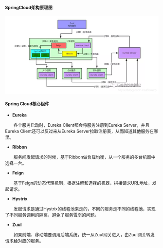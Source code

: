 #### SpringCloud架构原理图
![SpringCloud架构原理图](/images/SpringCloud/1266003504862855258.png)
    
#### Spring Cloud核心组件
* **Eureka**
<div style="text-indent:2em">各个服务启动时，Eureka Client都会将服务注册到Eureka Server，并且Eureka Client还可以反过来从Eureka Server拉取注册表，从而知道其他服务在哪里。</div>


* **Ribbon**
<div style="text-indent:2em">服务间发起请求的时候，基于Ribbon做负载均衡，从一个服务的多台机器中选择一台。</div>


* **Feign**
<div style="text-indent:2em">基于Feign的动态代理机制，根据注解和选择的机器，拼接请求URL地址，发起请求。</div>


* **Hystrix**
<div style="text-indent:2em">发起请求是通过Hystrix的线程池来走的，不同的服务走不同的线程池，实现了不同服务调用的隔离，避免了服务雪崩的问题。</div>


* **Zuul**
<div style="text-indent:2em">如果前端、移动端要调用后端系统，统一从Zuul网关进入，由Zuul网关转发请求给对应的服务。</div>

